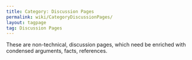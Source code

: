 ```yaml
---
title: Category: Discussion Pages
permalink: wiki/CategoryDiscussionPages/
layout: tagpage
tag: Discussion Pages
---
```


These are non-technical, discussion pages, which need be enriched with
condensed arguments, facts, references.

